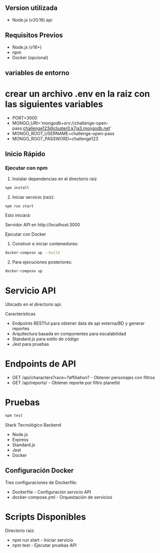 ## Version utilizada

- Node.js (v20.16) api

## Requisitos Previos

- Node.js (v16+)
- npm
- Docker (opcional)

## variables de entorno

# crear un archivo .env en la raiz con las siguientes variables

- PORT=3000
- MONGO_URI='mongodb+srv://challenge-open-pass:challenge123@cluster0.k7ja3.mongodb.net'
- MONGO_ROOT_USERNAME=challenge-open-pass
- MONGO_ROOT_PASSWORD=challenge123

## Inicio Rápido

### Ejecutar con npm

1. Instalar dependencias en el directorio raiz
```bash
npm install
```

2. Iniciar servicio (raiz):
```bash
npm run start
```

Esto iniciará:

Servidor API en http://localhost:3000

Ejecutar con Docker
1. Construir e iniciar contenedores:

```bash
docker-compose up --build
```

2. Para ejecuciones posteriores:
```bash
docker-compose up
```

# Servicio API
Ubicado en el directorio api.

Características
- Endpoints RESTful para obtener data de api externa/BD y generar reportes
- Arquitectura basada en componentes para escalabilidad
- Standard.js para estilo de código
- Jest para pruebas

# Endpoints de API
- GET /api/characters?race=<race>?affiliation?<affiliation> - Obtener personajes con filtros
- GET /api/reports/<planetId> - Obtener reporte por filtro planetId

# Pruebas
```bash
npm test
```

Stack Tecnológico
Backend
- Node.js
- Express
- Standard.js
- Jest
- Docker

## Configuración Docker
Tres configuraciones de Dockerfile:

- Dockerfile - Configuración servicio API
- docker-compose.yml - Orquestación de servicios

# Scripts Disponibles

Directorio raíz:

- npm run start - Iniciar servicio
- npm test - Ejecutar pruebas API

